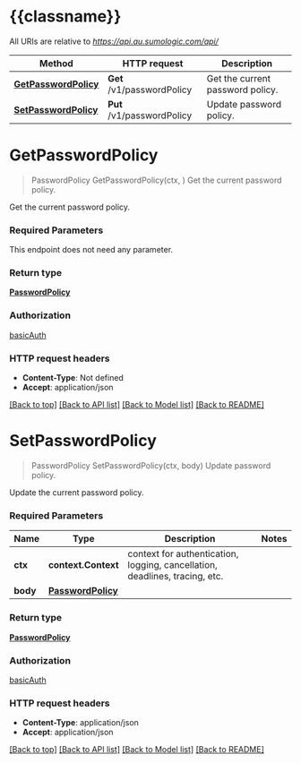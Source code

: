 # {{classname}}

All URIs are relative to *https://api.au.sumologic.com/api/*

Method | HTTP request | Description
------------- | ------------- | -------------
[**GetPasswordPolicy**](PasswordPolicyApi.md#GetPasswordPolicy) | **Get** /v1/passwordPolicy | Get the current password policy.
[**SetPasswordPolicy**](PasswordPolicyApi.md#SetPasswordPolicy) | **Put** /v1/passwordPolicy | Update password policy.

# **GetPasswordPolicy**
> PasswordPolicy GetPasswordPolicy(ctx, )
Get the current password policy.

Get the current password policy.

### Required Parameters
This endpoint does not need any parameter.

### Return type

[**PasswordPolicy**](PasswordPolicy.md)

### Authorization

[basicAuth](../README.md#basicAuth)

### HTTP request headers

 - **Content-Type**: Not defined
 - **Accept**: application/json

[[Back to top]](#) [[Back to API list]](../README.md#documentation-for-api-endpoints) [[Back to Model list]](../README.md#documentation-for-models) [[Back to README]](../README.md)

# **SetPasswordPolicy**
> PasswordPolicy SetPasswordPolicy(ctx, body)
Update password policy.

Update the current password policy.

### Required Parameters

Name | Type | Description  | Notes
------------- | ------------- | ------------- | -------------
 **ctx** | **context.Context** | context for authentication, logging, cancellation, deadlines, tracing, etc.
  **body** | [**PasswordPolicy**](PasswordPolicy.md)|  | 

### Return type

[**PasswordPolicy**](PasswordPolicy.md)

### Authorization

[basicAuth](../README.md#basicAuth)

### HTTP request headers

 - **Content-Type**: application/json
 - **Accept**: application/json

[[Back to top]](#) [[Back to API list]](../README.md#documentation-for-api-endpoints) [[Back to Model list]](../README.md#documentation-for-models) [[Back to README]](../README.md)

